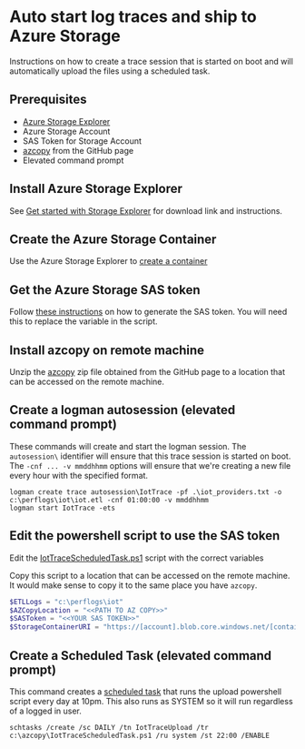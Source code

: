 # Auto start log traces and ship to Azure Storage
Instructions on how to create a trace session that is started on boot and will automatically upload the files using a scheduled task.

## Prerequisites
* [Azure Storage Explorer](https://docs.microsoft.com/en-us/azure/vs-azure-tools-storage-manage-with-storage-explorer?tabs=windows)
* Azure Storage Account
* SAS Token for Storage Account
* [azcopy](https://github.com/Azure/azure-storage-azcopy/releases/latest) from the GitHub page
* Elevated command prompt


## Install Azure Storage Explorer

See [Get started with Storage Explorer](https://docs.microsoft.com/en-us/azure/vs-azure-tools-storage-manage-with-storage-explorer?tabs=windows) for download link and instructions.

## Create the Azure Storage Container

Use the Azure Storage Explorer to [create a container](https://docs.microsoft.com/en-us/azure/storage/blobs/storage-quickstart-blobs-storage-explorer)

## Get the Azure Storage SAS token

Follow [these instructions](https://docs.microsoft.com/en-us/azure/cognitive-services/translator/document-translation/create-sas-tokens?tabs=Containers) on how to generate the SAS token. You will need this to replace the variable in the script.

## Install azcopy on remote machine

Unzip the [azcopy](https://github.com/Azure/azure-storage-azcopy/releases/latest) zip file obtained from the GitHub page to a location that can be accessed on the remote machine.

## Create a logman autosession (elevated command prompt)

These commands will create and start the logman session. The `autosession\` identifier will ensure that this trace session is started on boot. The `-cnf ... -v mmddhhmm` options will ensure that we're creating a new file every hour with the specified format.

```
logman create trace autosession\IotTrace -pf .\iot_providers.txt -o c:\perflogs\iot\iot.etl -cnf 01:00:00 -v mmddhhmm
logman start IotTrace -ets
```

## Edit the powershell script to use the SAS token

Edit the [IotTraceScheduledTask.ps1](IotTraceScheduledTask.ps1) script with the correct variables

Copy this script to a location that can be accessed on the remote machine. It would make sense to copy it to the same place you have `azcopy`.

```powershell
$ETLLogs = "c:\perflogs\iot"
$AZCopyLocation = "<<PATH TO AZ COPY>>"
$SASToken = "<<YOUR SAS TOKEN>>"
$StorageContainerURI = "https://[account].blob.core.windows.net/[container]/[path/to/directory]"
```

## Create a Scheduled Task (elevated command prompt)

This command creates a [scheduled task](https://docs.microsoft.com/en-us/windows-server/administration/windows-commands/schtasks) that runs the upload powershell script every day at 10pm. This also runs as SYSTEM so it will run regardless of a logged in user.

```
schtasks /create /sc DAILY /tn IotTraceUpload /tr c:\azcopy\IotTraceScheduledTask.ps1 /ru system /st 22:00 /ENABLE
```